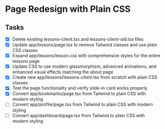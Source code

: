 # Page Redesign with Plain CSS

## Tasks
- [x] Delete existing lessons-client.tsx and lessons-client-old.tsx files
- [x] Update app/lessons/page.tsx to remove Tailwind classes and use plain CSS classes
- [x] Expand app/lessons/lesson.css with comprehensive styles for the entire lessons page
- [x] Update CSS to use modern glassmorphism, advanced animations, and enhanced visual effects matching the about page
- [x] Create new app/lessons/lessons-client.tsx from scratch with plain CSS classes
- [x] Test the page functionality and verify slide-in card works properly
- [x] Convert app/bookmarks/page.tsx from Tailwind to plain CSS with modern styling
- [ ] Convert app/profile/page.tsx from Tailwind to plain CSS with modern styling
- [ ] Convert app/dashboard/page.tsx from Tailwind to plain CSS with modern styling

